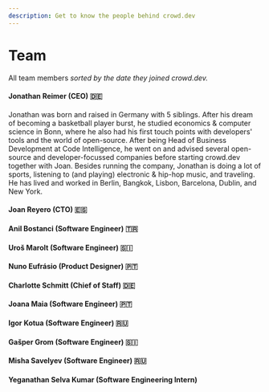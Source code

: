 ```yaml
---
description: Get to know the people behind crowd.dev
---
```


# Team

All team members _sorted by the date they joined crowd.dev._

#### Jonathan Reimer (CEO) 🇩🇪

Jonathan was born and raised in Germany with 5 siblings. After his dream of becoming a basketball player burst, he studied economics & computer science in Bonn, where he also had his first touch points with developers' tools and the world of open-source. After being Head of Business Development at Code Intelligence, he went on and advised several open-source and developer-focussed companies before starting crowd.dev together with Joan. Besides running the company, Jonathan is doing a lot of sports, listening to (and playing) electronic & hip-hop music, and traveling. He has lived and worked in Berlin, Bangkok, Lisbon, Barcelona, Dublin, and New York.

#### Joan Reyero (CTO) 🇪🇸

#### Anil Bostanci (Software Engineer) 🇹🇷

#### Uroš Marolt (Software Engineer) 🇸🇮

#### Nuno Eufrásio (Product Designer) 🇵🇹

#### Charlotte Schmitt (Chief of Staff) 🇩🇪

#### Joana Maia (Software Engineer) 🇵🇹

#### Igor Kotua (Software Engineer) 🇷🇺

#### Gašper Grom (Software Engineer) 🇸🇮

#### Misha Savelyev (Software Engineer) 🇷🇺

#### Yeganathan Selva Kumar (Software Engineering Intern)&#x20;

